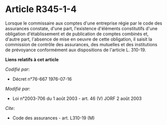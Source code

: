 # Article R345-1-4

Lorsque le commissaire aux comptes d'une entreprise régie par le code des assurances constate, d'une part, l'existence
d'éléments constitutifs d'une obligation d'établissement et de publication de comptes combinés et, d'autre part, l'absence de
mise en oeuvre de cette obligation, il saisit la commission de contrôle des assurances, des mutuelles et des institutions de
prévoyance conformément aux dispositions de l'article L. 310-19.

**Liens relatifs à cet article**

_Codifié par_:

  - Décret n°76-667 1976-07-16

_Modifié par_:

  - Loi n°2003-706 du 1 août 2003 - art. 46 (V) JORF 2 août 2003

_Cite_:

  - Code des assurances - art. L310-19 (M)
